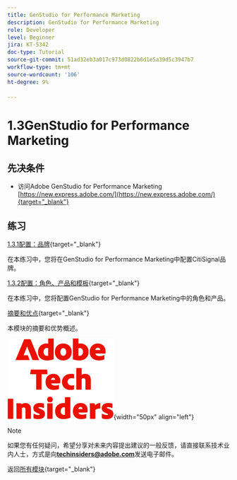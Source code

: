 ```yaml
---
title: GenStudio for Performance Marketing
description: GenStudio for Performance Marketing
role: Developer
level: Beginner
jira: KT-5342
doc-type: Tutorial
source-git-commit: 51ad32eb3a017c973d0822b6d1e5a39d5c3947b7
workflow-type: tm+mt
source-wordcount: '106'
ht-degree: 9%

---
```


# 1.3GenStudio for Performance Marketing


## 先决条件

- 访问Adobe GenStudio for Performance Marketing [https://new.express.adobe.com/](https://new.express.adobe.com/){target="_blank"}

## 练习

[1.3.1配置：品牌](./ex1.md){target="_blank"}

在本练习中，您将在GenStudio for Performance Marketing中配置CitiSignal品牌。

[1.3.2配置：角色、产品和模板](./ex2.md){target="_blank"}

在本练习中，您将配置GenStudio for Performance Marketing中的角色和产品。

[摘要和优点](./summary.md){target="_blank"}

本模块的摘要和优势概述。

![技术内部人士](./../../../assets/images/techinsiders.png){width="50px" align="left"}

>[!NOTE]
>
>如果您有任何疑问，希望分享对未来内容提出建议的一般反馈，请直接联系技术业内人士，方式是向&#x200B;**techinsiders@adobe.com**&#x200B;发送电子邮件。

返回[所有模块](../../../overview.md){target="_blank"}
